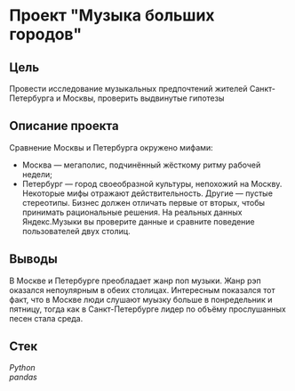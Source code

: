 # Проект "Музыка больших городов"


## Цель
Провести исследование музыкальных предпочтений жителей Санкт-Петербурга и Москвы, проверить выдвинутые гипотезы

## Описание проекта
Сравнение Москвы и Петербурга окружено мифами:
- Москва — мегаполис, подчинённый жёсткому ритму рабочей недели;
- Петербург — город своеобразной культуры, непохожий на Москву.
Некоторые мифы отражают действительность. Другие — пустые стереотипы. Бизнес должен отличать первые от вторых, чтобы принимать рациональные решения. На реальных данных Яндекс.Музыки вы проверите данные и сравните поведение пользователей двух столиц.

## Выводы
В Москве и Петербурге преобладает жанр поп музыки. Жанр рэп оказался непоулярным в обеих столицах. Интересным показался тот факт, что в Москве люди слушают муызку больше в понредельник и пятницу, тогда как в Санкт-Петербурге лидер по объёму прослушанных песен стала среда.

## Стек
*Python*  
*pandas*
